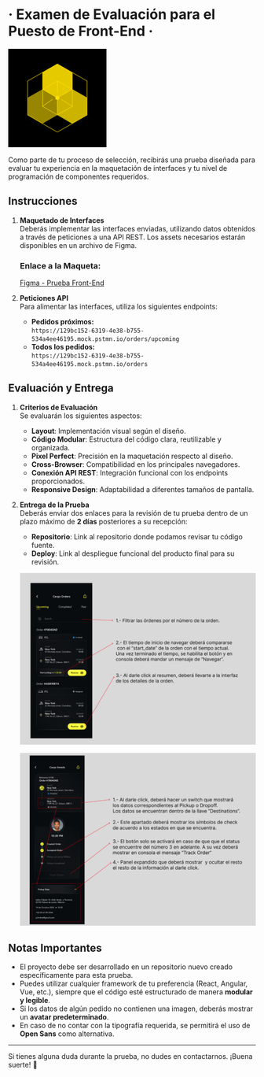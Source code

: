 # &middot; Examen de Evaluación para el Puesto de Front-End &middot; 
<img src="./assets/BEGO.png" alt="BEGO" width="200">

Como parte de tu proceso de selección, recibirás una prueba diseñada para evaluar tu experiencia en la maquetación de interfaces y tu nivel de programación de componentes requeridos.

## Instrucciones

1. **Maquetado de Interfaces**  
   Deberás implementar las interfaces enviadas, utilizando datos obtenidos a través de peticiones a una API REST. Los assets necesarios estarán disponibles en un archivo de Figma.

   ### Enlace a la Maqueta:
   [Figma - Prueba Front-End](https://www.figma.com/design/a3ZLOVSXnQliLKNloQoXN1/Prueba-Devs?node-id=0-1&t=X0XF6OQZqiBiTN8Z-1)

2. **Peticiones API**  
   Para alimentar las interfaces, utiliza los siguientes endpoints:  
   - **Pedidos próximos:**  
     `https://129bc152-6319-4e38-b755-534a4ee46195.mock.pstmn.io/orders/upcoming`  
   - **Todos los pedidos:**  
     `https://129bc152-6319-4e38-b755-534a4ee46195.mock.pstmn.io/orders`


## Evaluación y Entrega

1. **Criterios de Evaluación**  
   Se evaluarán los siguientes aspectos:  
   - **Layout**: Implementación visual según el diseño.  
   - **Código Modular**: Estructura del código clara, reutilizable y organizada.  
   - **Pixel Perfect**: Precisión en la maquetación respecto al diseño.  
   - **Cross-Browser**: Compatibilidad en los principales navegadores.  
   - **Conexión API REST**: Integración funcional con los endpoints proporcionados.  
   - **Responsive Design**: Adaptabilidad a diferentes tamaños de pantalla.

2. **Entrega de la Prueba**  
   Deberás enviar dos enlaces para la revisión de tu prueba dentro de un plazo máximo de **2 días** posteriores a su recepción:  
   - **Repositorio**: Link al repositorio donde podamos revisar tu código fuente.  
   - **Deploy**: Link al despliegue funcional del producto final para su revisión.  

   ![Instrucciones 1](./assets/Instrucciones-1.png)
   
   ![Instrucciones 2](./assets/Instrucciones-2.png)


## Notas Importantes

- El proyecto debe ser desarrollado en un repositorio nuevo creado específicamente para esta prueba.
- Puedes utilizar cualquier framework de tu preferencia (React, Angular, Vue, etc.), siempre que el código esté estructurado de manera **modular y legible**.
- Si los datos de algún pedido no contienen una imagen, deberás mostrar un **avatar predeterminado**.
- En caso de no contar con la tipografía requerida, se permitirá el uso de **Open Sans** como alternativa.

--- 

Si tienes alguna duda durante la prueba, no dudes en contactarnos. ¡Buena suerte! 🚀